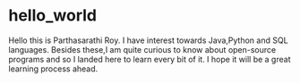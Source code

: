 # hello_world
Hello this is Parthasarathi Roy. I have interest towards Java,Python and SQL languages.
Besides these,I am quite curious to know about open-source programs and so I landed here to learn every bit of it.
I hope it will be a great learning process ahead.
